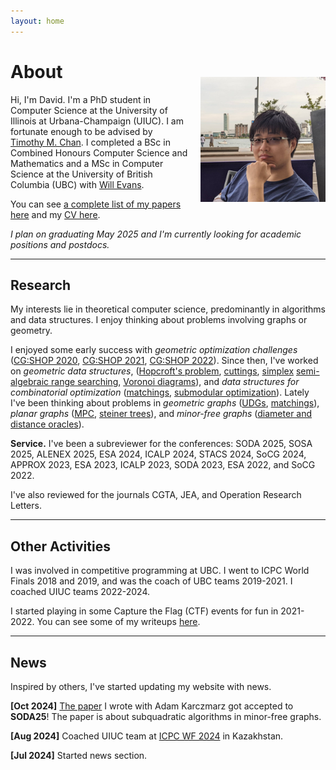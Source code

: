 ```yaml
---
layout: home
---
```



<img src="/assets/images/david/david1.jpg" width="200" align="right" style="padding-top: 50px; padding-left: 20px; padding-bottom: 20px;">

# About 

Hi, I'm David. 
I'm a PhD student in Computer Science at the University of Illinois at Urbana-Champaign (UIUC). I am fortunate enough to be advised by [Timothy M. Chan](https://tmc.web.engr.illinois.edu/).
I completed a BSc in Combined Honours Computer Science and Mathematics and a
MSc in Computer Science at the University of British Columbia (UBC) with [Will Evans](https://www.cs.ubc.ca/~will/). 

You can see [a complete list of my papers here](/publications.html) and my [CV here](/cv.html).

*I plan on graduating May 2025 and I'm currently looking for academic positions and postdocs.*

---   

## Research 

My interests lie in theoretical computer science, predominantly in algorithms and data structures.
I enjoy thinking about problems involving graphs or geometry.  

I enjoyed some early success with *geometric optimization challenges*
 ([CG:SHOP 2020](https://drops.dagstuhl.de/entities/document/10.4230/LIPIcs.SoCG.2020.83),
  [CG:SHOP 2021](https://drops.dagstuhl.de/entities/document/10.4230/LIPIcs.SoCG.2021.64),
  [CG:SHOP 2022](https://drops.dagstuhl.de/entities/document/10.4230/LIPIcs.SoCG.2022.72)).
Since then, I've worked on *geometric data structures*, 
 ([Hopcroft's problem](https://doi.org/10.1137/1.9781611977073.10),
  [cuttings](https://doi.org/10.1137/1.9781611977554.ch49),
  [simplex](https://doi.org/10.1137/1.9781611977554.ch54) 
  [semi-algebraic range searching](https://doi.org/10.4230/LIPIcs.SoCG.2024.33),
  [Voronoi diagrams](https://doi.org/10.1137/1.9781611977912.156)), 
and *data structures for combinatorial optimization*
 ([matchings](https://doi.org/10.1007/978-3-031-32726-1_32),
  [submodular optimization](https://doi.org/10.4230/LIPIcs.ICALP.2023.74)).
Lately I've been thinking about problems in 
*geometric graphs*
 ([UDGs](https://arxiv.org/abs/2407.15980),
  [matchings](/publications.html)),
*planar graphs*
 ([MPC](https://doi.org/10.1137/1.9781611977912.155),
  [steiner trees](https://doi.org/10.48550/arXiv.2407.01904)),
and *minor-free graphs*
 ([diameter and distance oracles](https://arxiv.org/abs/2410.12003)).

**Service.**
I've been a subreviewer for the conferences: 
SODA 2025,
SOSA 2025,
ALENEX 2025,
ESA 2024,
ICALP 2024,
STACS 2024,
SoCG 2024,
APPROX 2023,
ESA 2023,
ICALP 2023,
SODA 2023,
ESA 2022, and
SoCG 2022. 

I've also reviewed for the journals CGTA, JEA, and Operation Research Letters.

---
## Other Activities

I was involved in competitive programming at UBC. I went to ICPC World Finals 2018 and 2019, and was the coach of UBC teams 2019-2021. I coached UIUC teams 2022-2024.

I started playing in some Capture the Flag (CTF) events for fun in 2021-2022. You can see some of my writeups [here](/blog.html).

---
## News

Inspired by others, I've started updating my website with news.

**[Oct 2024]** [The paper](https://arxiv.org/abs/2410.12003) I wrote with Adam Karczmarz got accepted to **SODA25**! The paper is about subquadratic algorithms in minor-free graphs.

**[Aug 2024]** Coached UIUC team at [ICPC WF 2024](https://worldfinals.icpc.global/) in Kazakhstan.

**[Jul 2024]** Started news section.

